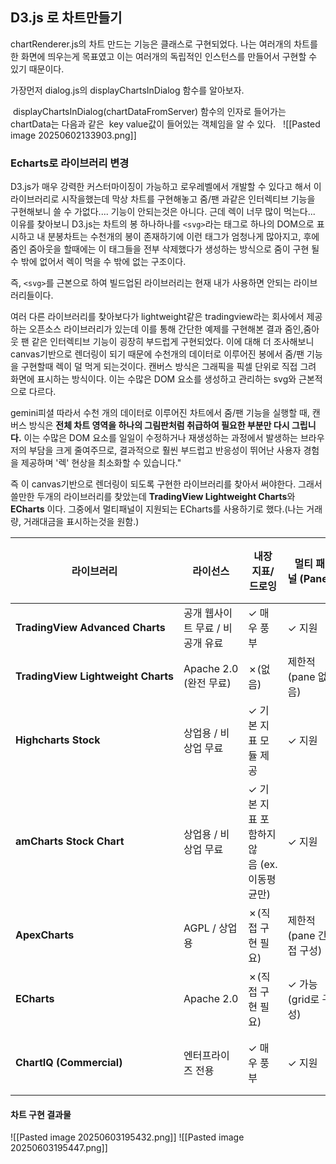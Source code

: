 
## D3.js 로 차트만들기


chartRenderer.js의 차트 만드는 기능은 클래스로 구현되었다.
나는 여러개의 차트를 한 화면에 띄우는게 목표였고 이는 여러개의 독립적인 인스턴스를 만들어서 구현할 수 있기 때문이다. 

가장먼저 dialog.js의 displayChartsInDialog 함수를 알아보자.

 displayChartsInDialog(chartDataFromServer) 함수의 인자로 들어가는 chartData는 다음과 같은 
 key value값이 들어있는 객체임을 알 수 있다. 
 
![[Pasted image 20250602133903.png]]



### Echarts로 라이브러리 변경

D3.js가 매우 강력한 커스터마이징이 가능하고 로우레벨에서 개발할 수 있다고 해서 이 라이브러리로 시작을했는데 막상 차트를 구현해놓고 줌/팬 과같은 인터렉티브 기능을 구현해보니 쓸 수 가없다....
기능이 안되는것은 아니다. 근데 렉이 너무 많이 먹는다... 이유를 찾아보니 D3.js는 차트의 봉 하나하나를 `<svg>`라는 태그로 하나의 DOM으로 표시하고 내 분봉차트는 수천개의 봉이 존재하기에 이런 태그가 엄청나게 많아지고, 후에 줌인 줌아웃을 할때에는 이 태그들을 전부 삭제했다가 생성하는 방식으로 줌이 구현 될수 밖에 없어서 렉이 먹을 수 밖에 없는 구조이다. 

즉, `<svg>`를 근본으로 하여 빌드업된 라이브러리는 현재 내가 사용하면 안되는 라이브러리들이다.

여러 다른 라이브러리를 찾아보다가 lightweight같은 tradingview라는 회사에서 제공하는 오픈소스 라이브러리가 있는데 이를 통해 간단한 예제를 구현해본 결과 줌인,줌아웃 팬 같은 인터렉티브 기능이 굉장히 부드럽게 구현되었다. 
이에 대해 더 조사해보니 canvas기반으로 렌더링이 되기 때문에 수천개의 데이터로 이루어진 봉에서 줌/팬 기능을 구현할때 렉이 덜 먹게 되는것이다.
캔버스 방식은 그래픽을 픽셀 단위로 직접 그려 화면에 표시하는 방식이다. 
이는 수많은 DOM 요소를 생성하고 관리하는 svg와 근본적으로 다르다. 

gemini피셜
따라서 수천 개의 데이터로 이루어진 차트에서 줌/팬 기능을 실행할 때, 캔버스 방식은 **전체 차트 영역을 하나의 그림판처럼 취급하여 필요한 부분만 다시 그립니다.** 이는 수많은 DOM 요소를 일일이 수정하거나 재생성하는 과정에서 발생하는 브라우저의 부담을 크게 줄여주므로, 결과적으로 훨씬 부드럽고 반응성이 뛰어난 사용자 경험을 제공하며 '렉' 현상을 최소화할 수 있습니다."


즉 이 canvas기반으로 렌더링이 되도록 구현한 라이브러리를 찾아서 써야한다.
그래서 쓸만한 두개의 라이브러리를 찾았는데 **TradingView Lightweight Charts**와  **ECharts** 이다.
그중에서 멀티패널이 지원되는 ECharts를 사용하기로 했다.(나는 거래량, 거래대금을 표시하는것을 원함.)

| 라이브러리                              | 라이선스                | 내장 지표/드로잉                   | 멀티 패널 (Pane)     | 줌·팬·툴팁       | 주 사용층/포지션                                  |
| ---------------------------------- | ------------------- | --------------------------- | ---------------- | ------------ | ------------------------------------------ |
| **TradingView Advanced Charts**    | 공개 웹사이트 무료 / 비공개 유료 | ✓ 매우 풍부                     | ✓ 지원             | ✓ (완벽)       | 엔터프라이즈용, 플랫폼 구축 시 최우선 선택                   |
| **TradingView Lightweight Charts** | Apache 2.0 (완전 무료)  | ✗(없음)                       | 제한적 (pane 없음)    | ✓ (기본)       | “가볍게 캔들/볼륨+툴팁/줌” 정도만 필요할 때                 |
| **Highcharts Stock**               | 상업용 / 비상업 무료        | ✓ 기본 지표 모듈 제공               | ✓ 지원             | ✓ (완벽)       | 재무 차트 시장에서 널리 사용, 커스터마이징 용이                |
| **amCharts Stock Chart**           | 상업용 / 비상업 무료        | ✓ 기본 지표 포함하지 않음 (ex. 이동평균만) | ✓ 지원             | ✓ (애니메이션 강점) | 디자인 퀄리티가 뛰어나며, UX 중심 차트가 필요할 때             |
| **ApexCharts**                     | AGPL / 상업용          | ✗(직접 구현 필요)                 | 제한적 (pane 간접 구성) | ✓ (기본)       | React/Vue/Angular 기반 SPA에서 간편히 주가 차트 구현할 때 |
| **ECharts**                        | Apache 2.0          | ✗(직접 구현 필요)                 | ✓ 가능 (grid로 구성)  | ✓ (기본)       | 완전 무료 오픈소스, 커뮤니티 자료 많음, 중국·아시아권에 인기        |
| **ChartIQ (Commercial)**           | 엔터프라이즈 전용           | ✓ 매우 풍부                     | ✓ 지원             | ✓ (완벽)       | 금융기관 전용, 호가창·주문연동 등 최고 수준의 트레이딩 기능 필요 시    |


#### 차트 구현 결과물

![[Pasted image 20250603195432.png]]
![[Pasted image 20250603195447.png]]

